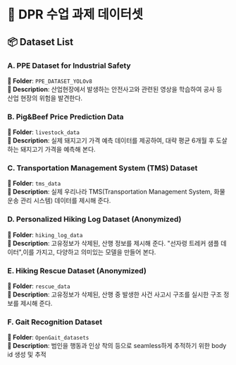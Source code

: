 # 🧠 DPR 수업 과제 데이터셋

## 📦 Dataset List

### A. PPE Dataset for Industrial Safety
**📁 Folder**: `PPE_DATASET_YOLOv8`  
**📌 Description**: 산업현장에서 발생하는 안전사고와 관련된 영상을 학습하여 공사 등 산업 현장의 위험을 발견한다. 

### B. Pig&Beef Price Prediction Data
**📁 Folder**: `livestock_data`  
**📌 Description**: 실제 돼지고기 가격 예측 데이터를 제공하여, 대략 평균 6개월 후 도살하는 돼지고기 가격을 예측해 본다.

### C. Transportation Management System (TMS) Dataset
**📁 Folder**: `tms_data`  
**📌 Description**: 실제 우리나라 TMS(Transportation Management System, 화물 운송 관리 시스템) 데이터를 제시해 준다.

### D. Personalized Hiking Log Dataset (Anonymized)
**📁 Folder**: `hiking_log_data`  
**📌 Description**: 고유정보가 삭제된, 산행 정보를 제시해 준다. "선자령 트레커 샘플 데이터",이를 가지고, 다양하고 의미있는 모델을 만들어 본다.

### E. Hiking Rescue Dataset (Anonymized)
**📁 Folder**: `rescue_data`  
**📌 Description**: 고유정보가 삭제된, 산행 중 발생한 사건 사고시 구조를 실시한 구조 정보를 제시해 준다. 

### F. Gait Recognition Dataset
**📁 Folder**: `OpenGait_datasets`  
**📌 Description**: 범인을 행동과 인상 착의 등으로 seamless하게 추적하기 위한 body id 생성 및 추적
